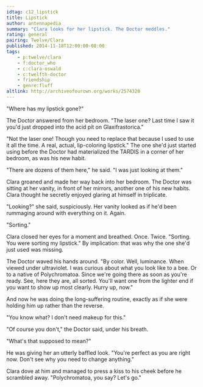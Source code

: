 ```yaml
---
idtag: c12_lipstick
title: Lipstick
author: antennapedia
summary: "Clara looks for her lipstick. The Doctor meddles."
rating: general
pairing: Twelve/Clara
published: 2014-11-18T12:00:00-08:00
tags:
    - p:twelve/clara
    - f:doctor_who
    - c:clara-oswald
    - c:twelfth-doctor
    - friendship
    - genre:fluff
altlink: http://archiveofourown.org/works/2574320
---
```

"Where has my lipstick gone?"

The Doctor answered from her bedroom. "The laser one? Last time I saw it you'd just dropped into the acid pit on Glaxifrastorica."

"Not the laser one! Though you need to replace that because I used to use it all the time. A real, actual, lip-coloring lipstick." The one she'd just started using before the Doctor had materialized the TARDIS in a corner of her bedroom, as was his new habit.

"There are dozens of them here," he said. "I was just looking at them."

Clara groaned and made her way back into her bedroom. The Doctor was sitting at her vanity, in front of her mirrors, another one of his new habits. Clara thought he secretly enjoyed glaring at himself in triplicate.

"Looking?" she said, suspiciously. Her vanity looked as if he'd been rummaging around with everything on it. Again.

"Sorting."

Clara closed her eyes for a moment and breathed. Once. Twice. "Sorting. You were sorting my lipstick." By implication: that was why the one she'd just used was missing.

The Doctor waved his hands around. "By color. Well, luminance. When viewed under ultraviolet. I was curious about what you look like to a bee. Or to a native of Polychromatoa. Since we're going there as soon as you're ready. See, here they are, all sorted. You'll want one from the lighter end if you want to show up most clearly. Hurry up, now."

And now he was doing the long-suffering routine, exactly as if she were holding him up rather than the reverse.

"You know what? I don't need makeup for this."

"Of course you don't," the Doctor said, under his breath.

"What's that supposed to mean?"

He was giving her an utterly baffled look. "You're perfect as you are right now. Don't see why you need to change anything."

Clara dove at him and managed to press a kiss to his cheek before he scrambled away. "Polychromatoa, you say? Let's go."
